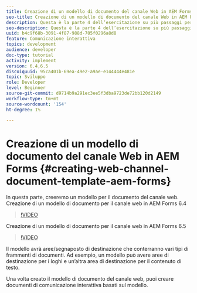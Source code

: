 ```yaml
---
title: Creazione di un modello di documento del canale Web in AEM Forms
seo-title: Creazione di un modello di documento del canale Web in AEM Forms
description: Questa è la parte 4 dell’esercitazione su più passaggi per la creazione del primo documento di comunicazione interattiva. In questa parte, creeremo un modello per il documento del canale web.
seo-description: Questa è la parte 4 dell’esercitazione su più passaggi per la creazione del primo documento di comunicazione interattiva. In questa parte, creeremo un modello per il documento del canale web.
uuid: b4c9f68b-3091-4f87-988d-705f0296a8d8
feature: Comunicazione interattiva
topics: development
audience: developer
doc-type: tutorial
activity: implement
version: 6.4,6.5
discoiquuid: 95ca401b-69ea-49e2-a9ae-e144444e481e
topic: Sviluppo
role: Developer
level: Beginner
source-git-commit: d9714b9a291ec3ee5f3dba9723de72bb120d2149
workflow-type: tm+mt
source-wordcount: '154'
ht-degree: 1%

---
```



# Creazione di un modello di documento del canale Web in AEM Forms {#creating-web-channel-document-template-aem-forms}

In questa parte, creeremo un modello per il documento del canale web.
Creazione di un modello di documento per il canale web in AEM Forms 6.4
>[!VIDEO](https://video.tv.adobe.com/v/22342?quality=9&learn=on)

Creazione di un modello di documento per il canale web in AEM Forms 6.5
>[!VIDEO](https://video.tv.adobe.com/v/27807?quality=9&learn=on)

Il modello avrà aree/segnaposto di destinazione che conterranno vari tipi di frammenti di documenti. Ad esempio, un modello può avere aree di destinazione per i loghi e un’altra area di destinazione per il contenuto di testo.

Una volta creato il modello di documento del canale web, puoi creare documenti di comunicazione interattiva basati sul modello.

